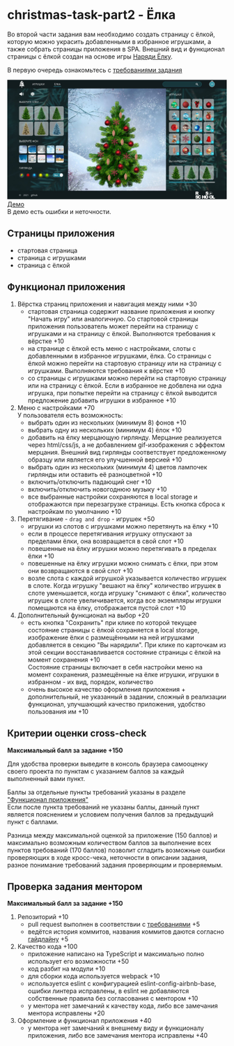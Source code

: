 # christmas-task-part2 - Ёлка

Во второй части задания вам необходимо создать страницу с ёлкой, которую можно украсить добавленными в избранное игрушками, а также собрать страницы приложения в SPA. Внешний вид и функционал страницы с ёлкой создан на основе игры [Наряди Ёлку](https://www.karusel-tv.ru/games/tree). 

В первую очередь ознакомьтесь с [требованиями задания](christmas-task-part1.md)  

<kbd>![screenshot](images/demo.jpg)</kbd>
[Демо](https://christmas-tasks.netlify.app/)  
В демо есть ошибки и неточности.  

## Страницы приложения
- стартовая страница
- страница с игрушками
- страница с ёлкой

## Функционал приложения
1. Вёрстка страниц приложения и навигация между ними +30
   - стартовая страница содержит название приложения и кнопку "Начать игру" или аналогичную. Со стартовой страницы приложения пользователь может перейти на страницу с игрушками и на страницу с ёлкой. Выполняются требования к вёрстке +10
   - на странице с ёлкой есть меню с настройками, слоты с добавленными в избранное игрушками, ёлка. Со страницы с ёлкой можно перейти на стартовую страницу или на страницу с игрушками. Выполняются требования к вёрстке +10
   - со страницы с игрушками можно перейти на стартовую страницу или на страницу с ёлкой. Если в избранное не добвлена ни одна игрушка, при попытке перейти на страницу с ёлкой выводится предложение добавить игрушки в избранное +10
2. Меню с настройками +70  
   У пользователя есть возможность:
   - выбрать один из нескольких (минимум 8) фонов +10
   - выбрать одну из нескольких (минимум 4) ёлок +10
   - добавить на ёлку мерцающую гирлянду. Мерцание реализуется через html/css/js, а не добавлением gif-изображения с эффектом мерцания. Внешний вид гирлянды соответствует предложенному образцу или является его улучшенной версией +10
   - выбрать один из нескольких (минимум 4) цветов лампочек гирлянды или оставить её разноцветной +10
   - включить/отключить падающий снег +10
   - включить/отключить новогоднюю музыку +10
   - все выбранные настройки сохраняются в local storage и отображаются при перезагрузке страницы. Есть кнопка сброса к настройкам по умолчанию +10
3. Перетягивание - `drag and drop` - игрушек +50
   - игрушки  из слотов с игрушками можно перетянуть на ёлку +10
   - если в процессе перетягивания игрушку отпускают за пределами ёлки, она возвращается в свой слот +10
   - повешенные на ёлку игрушки можно перетягивать в пределах ёлки +10
   - повешенные на ёлку игрушки можно снимать с ёлки, при этом они возвращаются в свой слот +10
   - возле слота с каждой игрушкой указывается количество игрушек в слоте. Когда игрушку "вешают на ёлку" количество игрушек в слоте уменьшается, когда игрушку "снимают с ёлки", количество игрушек в слоте увеличивается, когда все экземпляры игрушки помещаются на ёлку, отображается пустой слот +10
4. Дополнительный функционал на выбор +20  
   - есть кнопка "Сохранить" при клике по которой текущее состояние страницы с ёлкой сохраняется в local storage, изображение ёлки с размещёнными на ней игрушками добавляется в секцию "Вы нарядили". При клике по карточкам из этой секции восстанавливается состояние страницы с ёлкой на момент сохранения +10  
   Состояние страницы включает в себя настройки меню на момент сохранения, размещённые на ёлке игрушки, игрушки в избранном - их вид, порядок, количество
   - очень высокое качество оформления приложения + дополнительный, не указанный в задании, сложный в реализации функционал, улучшающий качество приложения, удобство пользования им +10

## Критерии оценки cross-check
**Максимальный балл за задание +150**

Для удобства проверки выведите в консоль браузера самооценку своего проекта по пунктам с указанием баллов за каждый выполненный вами пункт.

Баллы за отдельные пункты требований указаны в разделе ["Функционал приложения"](#функционал-приложения)  
Если после пункта требований не указаны баллы, данный пункт является пояснением и условием получения баллов за предыдущий пункт с баллами.  

Разница между максимальной оценкой за приложение (150 баллов) и максимально возможным количеством баллов за выполнение всех пунктов требований (170 баллов) позволит сгладить возможные ошибки проверяющих в ходе кросс-чека, неточности в описании задания, разное понимание требований задания проверяющим и проверяемым.

## Проверка задания ментором
**Максимальный балл за задание +150**

1. Репозиторий +10
   - pull request выполнен в соответствии с [требованиями](https://docs.rs.school/#/pull-request-review-process?id=Требования-к-pull-request-pr) +5
   - ведётся история коммитов, названия коммитов даются согласно [гайдлайну](https://docs.rs.school/#/git-convention) +5
2. Качество кода +100
   - приложение написано на TypeScript и максимально полно использует его возможности +50
   - код разбит на модули +10
   - для сборки кода используется webpack +10
   - используется eslint с конфигурацией eslint-config-airbnb-base, ошибки линтера исправлены, в eslint не добавляются собственные правила без согласования с ментором +10
   - у ментора нет замечаний к качеству кода, либо все замечания ментора исправлены +20
3. Оформление и функционал приложения +40
   - у ментора нет замечаний к внешнему виду и функционалу приложения, либо все замечания ментора исправлены +40